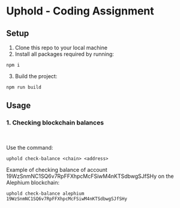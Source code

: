 # Uphold - Coding Assignment

## Setup

1. Clone this repo to your local machine
2. Install all packages required by running:

```
npm i
```
3. Build the project:

```
npm run build
```

## Usage

### 1. Checking blockchain balances
<br/>

Use the command:

```
uphold check-balance <chain> <address>
```

Example of checking balance of account 19WzSnmNC1SQ6v7RpFFXhpcMcFSiwM4nKTSdbwgSJfSHy on the Alephium blockchain:

```
uphold check-balance alephium 19WzSnmNC1SQ6v7RpFFXhpcMcFSiwM4nKTSdbwgSJfSHy
```